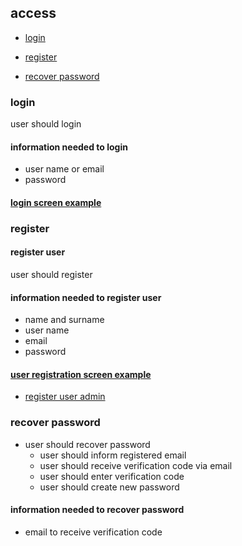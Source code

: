 ## access

- [login](#login)

- [register](#register)

- [recover password](#recover-password)


### login
user should login

#### information needed to login
* user name or email
* password

#### [login screen example](https://user-images.githubusercontent.com/42984807/58274708-cb752180-7d69-11e9-9a48-ca0af9f56de0.png)

### register

#### register user
user should register

#### information needed to register user
* name and surname
* user name
* email
* password

#### [user registration screen example](https://user-images.githubusercontent.com/42984807/58274724-d465f300-7d69-11e9-973d-5b566d0cdd4c.png)

* [register user admin](https://github.com/tegcommerce/tegcommerce-requirement/blob/master/page/register-user-admin.md)

### recover password

* user should recover password
  * user should inform registered email
  * user should receive verification code via email
  * user should enter verification code
  * user should create new password

#### information needed to recover password
* email to receive verification code
